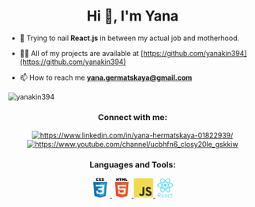 <h1 align="center">Hi 👋, I'm Yana</h1>
<!-- <p align="left"> <img src="https://komarev.com/ghpvc/?username=yanakin394&label=Profile%20views&color=0e75b6&style=flat" alt="yanakin394" /> </p>

<!-- <p align="left"> <a href="https://github.com/ryo-ma/github-profile-trophy"><img src="https://github-profile-trophy.vercel.app/?username=yanakin394" alt="yanakin394" /></a> </p>  -->

- 🌱 Trying to nail **React.js** in between my actual job and motherhood.

- 👨‍💻 All of my projects are available at [https://github.com/yanakin394](https://github.com/yanakin394)

- 📫 How to reach me **yana.germatskaya@gmail.com**


<p><img align="center" src="https://github-readme-streak-stats.herokuapp.com/?user=yanakin394&" alt="yanakin394" /></p>

<h3 align="center">Connect with me:</h3>
<p align="center">
<a href="https://www.linkedin.com/in/yana-hermatskaya-01822939/" target="blank"><img align="center" src="https://raw.githubusercontent.com/rahuldkjain/github-profile-readme-generator/master/src/images/icons/Social/linked-in-alt.svg" alt="https://www.linkedin.com/in/yana-hermatskaya-01822939/" height="30" width="40" /></a>
<a href="https://www.youtube.com/c/https://www.youtube.com/channel/ucbhfn6_closy20le_gskkiw" target="blank"><img align="center" src="https://raw.githubusercontent.com/rahuldkjain/github-profile-readme-generator/master/src/images/icons/Social/youtube.svg" alt="https://www.youtube.com/channel/ucbhfn6_closy20le_gskkiw" height="30" width="40" /></a>
</p>

<h3 align="center">Languages and Tools:</h3>
<p align="center"> <a href="https://www.w3schools.com/css/" target="_blank" rel="noreferrer"> <img src="https://raw.githubusercontent.com/devicons/devicon/master/icons/css3/css3-original-wordmark.svg" alt="css3" width="40" height="40"/> </a> <a href="https://www.w3.org/html/" target="_blank" rel="noreferrer"> <img src="https://raw.githubusercontent.com/devicons/devicon/master/icons/html5/html5-original-wordmark.svg" alt="html5" width="40" height="40"/> </a> <a href="https://developer.mozilla.org/en-US/docs/Web/JavaScript" target="_blank" rel="noreferrer"> <img src="https://raw.githubusercontent.com/devicons/devicon/master/icons/javascript/javascript-original.svg" alt="javascript" width="40" height="40"/> </a> <a href="https://reactjs.org/" target="_blank" rel="noreferrer"> <img src="https://raw.githubusercontent.com/devicons/devicon/master/icons/react/react-original-wordmark.svg" alt="react" width="40" height="40"/> </a> </p>
